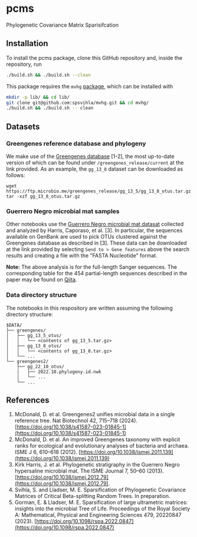 # pcms
Phylogenetic Covariance Matrix Sparisifcation

## Installation

To install the pcms package, clone this GitHub repository and, inside the repository, run

```bash
./build.sh && ./build.sh --clean
```

This package requires the `mvhg` [package](https://github.com/spsvihla/mvhg), which can be installed with

```bash
mkdir -p lib/ && cd lib/
git clone git@github.com:spsvihla/mvhg.git && cd mvhg/
./build.sh && ./build.sh -- clean
```

## Datasets

### Greengenes reference database and phylogeny

We make use of the [Greengenes database](https://ftp.microbio.me/greengenes_release/) [1-2], the most up-to-date version of which can be found under `/greengenes_release/current` at the link provided.
As an example, the `gg_13_8` dataset can be downloaded as follows:

```
wget https://ftp.microbio.me/greengenes_release/gg_13_5/gg_13_8_otus.tar.gz
tar -xzf gg_13_8_otus.tar.gz
```

### Guerrero Negro microbial mat samples

Other notebooks use the [Guerrero Negro microbial mat datasat](https://www.ncbi.nlm.nih.gov/nuccore/?term=JN427016%3AJN539989%5BAccession%5D) collected and analyzed by Harris, Caporaso, et al. [3].
In particular, the sequences available on GenBank are used to pick OTUs clustered against the Greengenes database as described in [3].
These data can be downloaded at the link provided by selecting `Send to > Gene features` above the search results and creating a file with the "FASTA Nucleotide" format.

**Note:** The above analysis is for the full-length Sanger sequences.
The corresponding table for the 454 partial-length sequences described in the paper may be found on [Qiita](https://qiita.ucsd.edu/study/description/1200#).

### Data directory structure

The notebooks in this respository are written assuming the following directory structure:

```
$DATA/
├── greengenes/
│   ├── gg_13_5_otus/
│   │   └── <contents of gg_13_5.tar.gz>
│   ├── gg_13_8_otus/
│   │   └── <contents of gg_13_8.tar.gz>
│   └── ...
└── greengenes2/
    ├── gg_22_10_otus/
    |   ├── 2022.10.phylogeny.id.nwk
    │   └── ...
    └── ...
```

## References

1. McDonald, D. et al. Greengenes2 unifies microbial data in a single reference tree. Nat Biotechnol 42, 715–718 (2024). [https://doi.org/10.1038/s41587-023-01845-1](https://doi.org/10.1038/s41587-023-01845-1)
2. McDonald, D. et al. An improved Greengenes taxonomy with explicit ranks for ecological and evolutionary analyses of bacteria and archaea. ISME J 6, 610–618 (2012). [https://doi.org/10.1038/ismej.2011.139](https://doi.org/10.1038/ismej.2011.139)
3. Kirk Harris, J. et al. Phylogenetic stratigraphy in the Guerrero Negro hypersaline microbial mat. The ISME Journal 7, 50–60 (2013). [https://doi.org/10.1038/ismej.2012.79](https://doi.org/10.1038/ismej.2012.79).
4. Svihla, S. and Lladser, M. E. Sparsification of Phylogenetic Covariance Matrices
of Critical Beta-splitting Random Trees. In preparation.
5. Gorman, E. & Lladser, M. E. Sparsification of large ultrametric matrices: insights into the microbial Tree of Life. Proceedings of the Royal Society A: Mathematical, Physical and Engineering Sciences 479, 20220847 (2023). [https://doi.org/10.1098/rspa.2022.0847](https://doi.org/10.1098/rspa.2022.0847)
